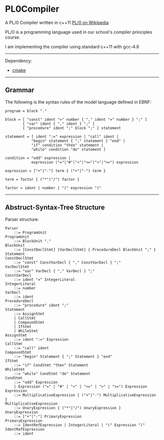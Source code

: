 PL0Compiler
===========

A PL/0 Compiler written in c++11 [PL/0 on Wikipedia](http://en.wikipedia.org/wiki/PL/0)

PL/0 is a programming language used in our school's compiler principles course.

I am implementing the compiler using standard c++11 with gcc-4.8

----
Dependency:

* [cmake](http://www.cmake.org/)

----

## Grammar

The following is the syntax rules of the model language defined in EBNF:

	program = block "."

	block = [ "const" ident "=" number { "," ident "=" number } ";" ]
			[ "var" ident { "," ident } ";" ]
			{ "procedure" ident ";" block ";" } statement

	statement = [ ident ":=" expression | "call" ident |
				"begin" statement { ";" statement } "end" |
				"if" condition "then" statement |
				"while" condition "do" statement ]

	condition = "odd" expression |
				expression ("="|"#"|"<"|"<="|">"|">=") expression

	expression = ["+"|"-"] term { ("+"|"-") term }

	term = factor { ("*"|"/") factor }

	factor = ident | number | "(" expression ")"

----

## Abstruct-Syntax-Tree Structure

Parser structure:

	Parser
		::= ProgramUnit
	ProgramUnit
		::= BlockUnit "."
	BlockUnit
		::= [ConstDeclStmt] [VarDeclStmt] { ProcedureDecl BlockUnit ";" } Statement
	ConstDeclStmt
		::= "const" ConstVarDecl { "," ConstVarDecl } ";"
	VarDeclStmt
		::= "var" VarDecl { "," VarDecl } ";"
	ConstVarDecl
		::= ident "=" IntegerLiteral
	IntegerLiteral
		::= number
	VarDecl
		::= ident
	ProcedureDecl
		::= "procedure" ident ";"
	Statement
		::= AssignStmt
		| CallStmt
		| CompoundStmt
		| IfStmt
		| WhileStmt
	AssignStmt
		::= ident ":=" Expression
	CallStmt
		::=	"call" ident
	CompoundStmt
		::= "begin" Statement { ";" Statement } "end"
	IfStmt
		::= "if" CondStmt "then" Statement
	WhileStmt
		::= "while" CondStmt "do" Statement
	CondStmt
		::= "odd" Expression
		| Expression ("=" | "#" | "<" | "<=" | ">" | ">=") Expression
	Expression
		::= MultiplicativeExpression { ("+"|"-") MultiplicativeExpression }
	MultiplicativeExpression
		::= UnaryExpression { ("*"|"/") UnaryExpression }
	UnaryExpression
		::= ["+"|"-"] PrimaryExpression
	PrimaryExpression
		::= IdentRefExpression | IntegerLiteral | "(" Expression ")"
	IdentRefExpression
		::= ident

